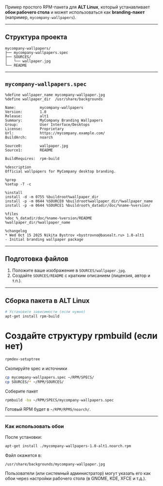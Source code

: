 Пример простого RPM-пакета для **ALT Linux**, который устанавливает **обои рабочего стола** и может использоваться как **branding-пакет** (например, `mycompany-wallpapers`).

---

## Структура проекта

```
mycompany-wallpapers/
├── mycompany-wallpapers.spec
├── SOURCES/
│   └── wallpaper.jpg
└── README
```

---

## `mycompany-wallpapers.spec`

```spec
%define wallpaper_name mycompany-wallpaper.jpg
%define wallpaper_dir  /usr/share/backgrounds

Name:           mycompany-wallpapers
Version:        1.0
Release:        alt1
Summary:        MyCompany Branding Wallpapers
Group:          User Interface/Desktops
License:        Proprietary
Url:            https://mycompany.example.com/
BuildArch:      noarch

Source0:        wallpaper.jpg
Source1:        README

BuildRequires:  rpm-build

%description
Official wallpapers for MyCompany desktop branding.

%prep
%setup -T -c

%install
install -d -m 0755 %buildroot%wallpaper_dir
install -p -m 0644 %SOURCE0 %buildroot%wallpaper_dir/%wallpaper_name
install -p -m 0644 %SOURCE1 %buildroot%_datadir/doc/%name-%version/

%files
%doc %_datadir/doc/%name-%version/README
%wallpaper_dir/%wallpaper_name

%changelog
* Wed Oct 15 2025 Nikita Bystrov <bystrovno@basealt.ru> 1.0-alt1
- Initial branding wallpaper package
```

---

## Подготовка файлов

1. Положите ваше изображение в `SOURCES/wallpaper.jpg`.
2. Создайте `SOURCES/README` с кратким описанием (лицензия, автор и т.п.).

---

## Сборка пакета в ALT Linux

```bash
# Установите зависимости (если нужно)
apt-get install rpm-build
```
# Создайте структуру rpmbuild (если нет)
```bash
rpmdev-setuptree
```

Скопируйте spec и источники
```bash
cp mycompany-wallpapers.spec ~/RPM/SPECS/
cp SOURCES/* ~/RPM/SOURCES/
```

Соберите пакет
```bash
rpmbuild -ba ~/RPM/SPECS/mycompany-wallpapers.spec
```

Готовый RPM будет в `~/RPM/RPMS/noarch/`.

---

### Как использовать обои

После установки:

```bash
apt-get install ./mycompany-wallpapers-1.0-alt1.noarch.rpm
```

Файл окажется в:

```
/usr/share/backgrounds/mycompany-wallpaper.jpg
```

Пользователи (или системный администратор) могут указать его как обои через настройки рабочего стола (в GNOME, KDE, XFCE и т.д.).




